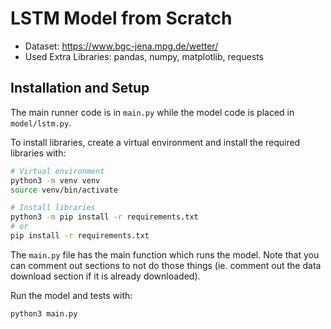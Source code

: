 # LSTM Model from Scratch

* Dataset: https://www.bgc-jena.mpg.de/wetter/
* Used Extra Libraries: pandas, numpy, matplotlib, requests

## Installation and Setup

The main runner code is in `main.py` while the model code is placed in `model/lstm.py`.

To install libraries, create a virtual environment and install the required libraries with:

```bash
# Virtual environment
python3 -m venv venv
source venv/bin/activate

# Install libraries
python3 -m pip install -r requirements.txt
# or
pip install -r requirements.txt
```

The `main.py` file has the main function which runs the model. Note that you can comment out sections to not do those things (ie. comment out the data download section if it is already downloaded).

Run the model and tests with:

```bash
python3 main.py
```
